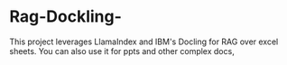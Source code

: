 # Rag-Dockling-
This project leverages LlamaIndex and IBM's Docling for RAG over excel sheets. You can also use it for ppts and other complex docs,
